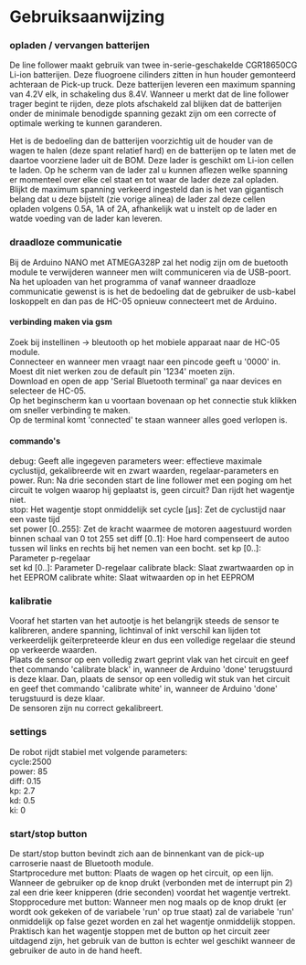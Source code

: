 # Gebruiksaanwijzing

### opladen / vervangen batterijen
De line follower maakt gebruik van twee in-serie-geschakelde CGR18650CG Li-ion batterijen. Deze fluogroene cilinders zitten in hun houder gemonteerd achteraan de Pick-up truck. Deze batterijen leveren een maximum spanning van 4.2V elk, in schakeling dus 8.4V. Wanneer u merkt dat de line follower trager begint te rijden, deze plots afschakeld zal blijken dat de batterijen onder de minimale benodigde spanning gezakt zijn om een correcte of optimale werking te kunnen garanderen.
<br />

Het is de bedoeling dan de batterijen voorzichtig uit de houder van de wagen te halen (deze spant relatief hard) en de batterijen op te laten met de daartoe voorziene lader uit de BOM. Deze lader is geschikt om Li-ion cellen te laden. Op he scherm van de lader zal u kunnen aflezen welke spanning er momenteel over elke cel staat en tot waar de lader deze zal opladen. Blijkt de maximum spanning verkeerd ingesteld dan is het van gigantisch belang dat u deze bijstelt (zie vorige alinea) de lader zal deze cellen opladen volgens 0.5A, 1A of 2A, afhankelijk wat u instelt op de lader en watde voeding van de lader kan leveren. 
<br />

### draadloze communicatie
Bij de Arduino NANO met ATMEGA328P zal het nodig zijn om de buetooth module te verwijderen wanneer men wilt communiceren via de USB-poort. Na het uploaden van het programma of vanaf wanneer draadloze communicatie gewenst is is het de bedoeling dat de gebruiker de usb-kabel loskoppelt en dan pas de HC-05 opnieuw connecteert met de Arduino.
#### verbinding maken via gsm
Zoek bij instellinen -> bleutooth op het mobiele apparaat naar de HC-05 module.
<br />
Connecteer en wanneer men vraagt naar een pincode geeft u '0000' in. Moest dit niet werken zou de default pin '1234' moeten zijn.
<br />
Download en open de app 'Serial Bluetooth terminal' ga naar devices en selecteer de HC-05.
<br />
Op het beginscherm kan u voortaan bovenaan op het connectie stuk klikken om sneller verbinding te maken.
<br />
Op de terminal komt 'connected' te staan wanneer alles goed verlopen is.

#### commando's
debug: Geeft alle ingegeven parameters weer: effectieve maximale cyclustijd, gekalibreerde wit en zwart waarden, regelaar-parameters en power. 
Run: Na drie seconden start de line follower met een poging om het circuit te volgen waarop hij geplaatst is, geen circuit? Dan rijdt het wagentje niet.  
stop: Het wagentje stopt onmiddelijk
set cycle [µs]: Zet de cyclustijd naar een vaste tijd  
set power [0..255]: Zet de kracht waarmee de motoren aagestuurd worden binnen schaal van 0 tot 255
set diff [0..1]: Hoe hard compenseert de autoo tussen wil links en rechts bij het nemen van een bocht.
set kp [0..]: Parameter p-regelaar  
set kd [0..]: Parameter D-regelaar
calibrate black: Slaat zwartwaarden op in het EEPROM
calibrate white: Slaat witwaarden op in het EEPROM

### kalibratie
Vooraf het starten van het autootje is het belangrijk steeds de sensor te kalibreren, andere spanning, lichtinval of inkt verschil kan lijden tot verkeerdelijk geïterpreteerde kleur en dus een volledige regelaar die steund op verkeerde waarden.
<br />
Plaats de sensor op een volledig zwart geprint vlak van het circuit en geef thet commando 'calibrate black' in, wanneer de Arduino 'done' terugstuurd is deze klaar.
Dan, plaats de sensor op een volledig wit stuk van het circuit en geef thet commando 'calibrate white' in, wanneer de Arduino 'done' terugstuurd is deze klaar.
<br />
De sensoren zijn nu correct gekalibreert.
<br />
### settings
De robot rijdt stabiel met volgende parameters:
<br />
cycle:2500
<br />
power: 85
<br />
diff: 0.15
<br />
kp: 2.7
<br />
kd: 0.5
<br />
ki: 0

### start/stop button
De start/stop button bevindt zich aan de binnenkant van de pick-up carroserie naast de Bluetooth module.
<br />
Startprocedure met button: Plaats de wagen op het circuit, op een lijn. Wanneer de gebruiker op de knop drukt (verbonden met de interrupt pin 2) zal een drie keer knipperen (drie seconden) voordat het wagentje vertrekt.
<br />
Stopprocedure met button: Wanneer men nog maals op de knop drukt (er wordt ook gekeken of de variabele 'run' op true staat) zal de variabele 'run' onmiddelijk op false gezet worden en zal het wagentje onmiddelijk stoppen.
<br />
Praktisch kan het wagentje stoppen met de button op het circuit zeer uitdagend zijn, het gebruik van de button is echter wel geschikt wanneer de gebruiker de auto in de hand heeft.

